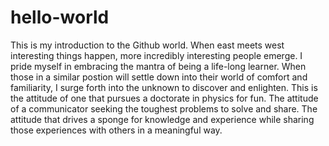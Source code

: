 # hello-world
This is my introduction to the Github world.
When east meets west interesting things happen, more incredibly interesting people emerge. I pride myself in embracing the mantra of being a life-long learner. When those in a similar postion will settle down into their world of comfort and familiarity, I surge forth into the unknown to discover and enlighten. This is the attitude of one that pursues a doctorate in physics for fun. The attitude of a communicator seeking the toughest problems to solve and share. The attitude that drives a sponge for knowledge and experience while sharing those experiences with others in a meaningful way.
